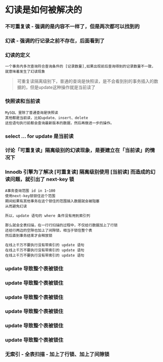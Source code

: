 # 幻读是如何被解决的

### 不可重复读 - 强调的是内容不一样了，但是两次都可以找到的

### 幻读 - 强调的行记录之前不存在，后面看到了


### 幻读的定义

```
一个事务内多次查询符合查询条件的 [记录数量],如果出现前后查询得到的记录数量不一致，就意味着发生了幻读现象
```

> 可重复读隔离级别下，普通的查询是快照读，是不会看到别的事务插入的数据的，但是update这种操作就是当前读了

### 快照读和当前读

```
MySQL 里除了普通查询是快照读
其他都是当前读，比如update、insert、delete
这些语句执行前都会查询最新版本的数据，然后再做进一步的操作。
```

### select ... for update 是当前读

### 讨论「可重复读」隔离级别的幻读现象，是要建立在「当前读」的情况下

### Innodb 引擎为了解决 [可重复读] 隔离级别使用 [当前读] 而造成的幻读问题，就引出了 next-key 锁

```
A事务查询范围 id in 1~100
使用next-key锁锁住这个范围
期间如果有其他事务在这个锁住的范围插入数据就会被阻塞
从而避免幻读

所以，update 语句的 where 条件没有用到索引列

那么就会全表扫描，在一行行扫描的过程中，不仅给行数据加上了行锁
还给行两边的空隙也加上了间隙锁，相当于锁住整个表
然后直到事务结束才会释放锁

在线上千万不要执行没有带索引的 update 语句
在线上千万不要执行没有带索引的 update 语句
在线上千万不要执行没有带索引的 update 语句
```


### update 导致整个表被锁住
### update 导致整个表被锁住
### update 导致整个表被锁住
### update 导致整个表被锁住
### update 导致整个表被锁住
### update 导致整个表被锁住

### 无索引 - 全表扫描 - 加上了行锁、加上了间隙锁